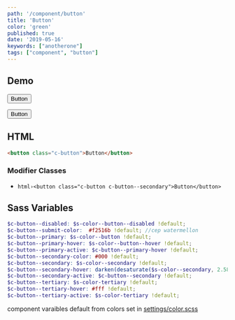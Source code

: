 ```yaml
---
path: '/component/button'
title: 'Button'
color: 'green'
published: true
date: '2019-05-16'
keywords: ["anotherone"]
tags: ["component", "button"]
---
```


## Demo

<div class="test-field">
	<button class="c-button">Button</button>
</div>

<button class="c-button">Button</button>
## HTML

```html
<button class="c-button">Button</button>
```
### Modifier Classes

* `html›<button class="c-button c-button--secondary">Button</button>` 

## Sass Variables
```scss
$c-button--disabled: $s-color--button--disabled !default;
$c-button--submit-color:  #f2516b !default; //cep watermellon
$c-button--primary: $s-color--button !default;
$c-button--primary-hover: $s-color--button--hover !default;
$c-button--primary-active: $c-button--primary-hover !default;
$c-button--secondary-color: #000 !default;
$c-button--secondary: $s-color--secondary !default;
$c-button--secondary-hover: darken(desaturate($s-color--secondary, 2.58), 9.22) !default;
$c-button--secondary-active: $c-button--secondary !default;
$c-button--tertiary: $s-color-tertiary !default;
$c-button--tertiary-hover: #fff !default;
$c-button--tertiary-active: $s-color-tertiary !default;
```
<!-- 
* `scss›$c-checkbox--border-color` sets the border color
* `scss›$c-checkbox--active-fill` sets the fill color when checked -->


component varaibles default from colors set in <a href="/settings/color">settings/color.scss</a> 